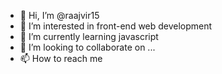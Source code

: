- 👋 Hi, I’m @raajvir15
- 👀 I’m interested in front-end web development
- 🌱 I’m currently learning javascript
- 💞️ I’m looking to collaborate on ...
- 📫 How to reach me 

<!---
raajvir15/raajvir15 is a ✨ special ✨ repository because its `README.md` (this file) appears on your GitHub profile.
You can click the Preview link to take a look at your changes.
--->

